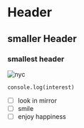 # Header

## smaller Header

### smallest header

![nyc](https://octodex.github.com/images/yaktocat.png)

```
console.log(interest)

```

- [ ] look in mirror
- [ ] smile
- [ ] enjoy happiness
